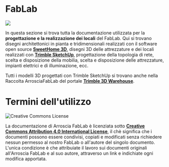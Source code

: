 # FabLab

![](https://img.shields.io/github/followers/Morriz1971.svg?style=social)

In questa sezione si trova tutta la documentazione utilizzata per la **progettazione e la realizzazione dei locali** del FabLab. Qui si trovano disegni architettonici in pianta e tridimensionali realizzati con il software open source **[SweetHome 3D](http://www.sweethome3d.com/it/ "SweetHome 3D")**, disegni 3D delle attrezzature e dei locali realizzati con **[Trimble SketchUp](https://www.sketchup.com/it "Trible SketchUp")**, progettazione della topologia di rete, scelta e disposizione della mobilia, scelta e disposizione delle attrezzature, impianti elettrici e di illuminazione, ecc.

Tutti i modelli 3D progettati con Trimble SketchUp si trovano anche nella Raccolta ArrosciaFabLab del portale **[Trimble 3D Warehouse](https://3dwarehouse.sketchup.com/collection/d2b85364-d8c8-4320-ba27-e4b2cbbf4f69/Arroscia-FabLab "Raccolta Arroscia FabLab su 3D Warehouse")**.


# Termini dell'utilizzo

![Creative Commons License](https://i.creativecommons.org/l/by/4.0/88x31.png)

La documentazione di Arroscia FabLab è licenziata sotto **[Creative Commons Attribution 4.0 International License](https://creativecommons.org/licenses/by/4.0/ "Creative Commons License")**, il chè significa che i documenti possono essere condivisi, copiati e modificati senza richiedere nessun permesso al nostro FabLab o all'autore del singolo documento. L'unica condizione è che attribuiate il lavoro sui documenti originali all'Arroscia FabLab e al suo autore, attraverso un link e indichiate ogni modifica apportata.
